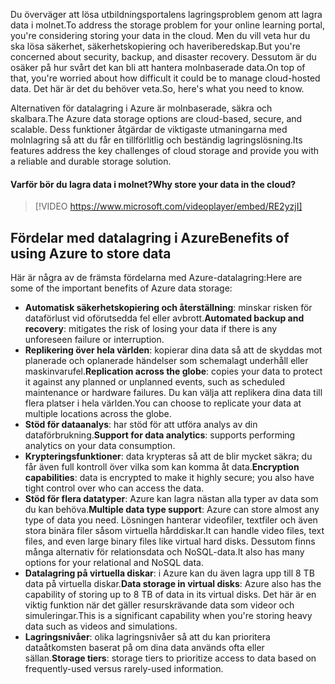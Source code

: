 <span data-ttu-id="b75fb-101">Du överväger att lösa utbildningsportalens lagringsproblem genom att lagra data i molnet.</span><span class="sxs-lookup"><span data-stu-id="b75fb-101">To address the storage problem for your online learning portal, you're considering storing your data in the cloud.</span></span> <span data-ttu-id="b75fb-102">Men du vill veta hur du ska lösa säkerhet, säkerhetskopiering och haveriberedskap.</span><span class="sxs-lookup"><span data-stu-id="b75fb-102">But you're concerned about security, backup, and disaster recovery.</span></span> <span data-ttu-id="b75fb-103">Dessutom är du osäker på hur svårt det kan bli att hantera molnbaserade data.</span><span class="sxs-lookup"><span data-stu-id="b75fb-103">On top of that, you're worried about how difficult it could be to manage cloud-hosted data.</span></span> <span data-ttu-id="b75fb-104">Det här är det du behöver veta.</span><span class="sxs-lookup"><span data-stu-id="b75fb-104">So, here's what you need to know.</span></span>

<span data-ttu-id="b75fb-105">Alternativen för datalagring i Azure är molnbaserade, säkra och skalbara.</span><span class="sxs-lookup"><span data-stu-id="b75fb-105">The Azure data storage options are cloud-based, secure, and scalable.</span></span> <span data-ttu-id="b75fb-106">Dess funktioner åtgärdar de viktigaste utmaningarna med molnlagring så att du får en tillförlitlig och beständig lagringslösning.</span><span class="sxs-lookup"><span data-stu-id="b75fb-106">Its features address the key challenges of cloud storage and provide you with a reliable and durable storage solution.</span></span>

#### <a name="why-store-your-data-in-the-cloud"></a><span data-ttu-id="b75fb-107">Varför bör du lagra data i molnet?</span><span class="sxs-lookup"><span data-stu-id="b75fb-107">Why store your data in the cloud?</span></span>

> [!VIDEO https://www.microsoft.com/videoplayer/embed/RE2yzjI]

## <a name="benefits-of-using-azure-to-store-data"></a><span data-ttu-id="b75fb-108">Fördelar med datalagring i Azure</span><span class="sxs-lookup"><span data-stu-id="b75fb-108">Benefits of using Azure to store data</span></span>

<span data-ttu-id="b75fb-109">Här är några av de främsta fördelarna med Azure-datalagring:</span><span class="sxs-lookup"><span data-stu-id="b75fb-109">Here are some of the important benefits of Azure data storage:</span></span>

- <span data-ttu-id="b75fb-110">**Automatisk säkerhetskopiering och återställning**: minskar risken för dataförlust vid oförutsedda fel eller avbrott.</span><span class="sxs-lookup"><span data-stu-id="b75fb-110">**Automated backup and recovery**: mitigates the risk of losing your data if there is any unforeseen failure or interruption.</span></span>
- <span data-ttu-id="b75fb-111">**Replikering över hela världen**: kopierar dina data så att de skyddas mot planerade och oplanerade händelser som schemalagt underhåll eller maskinvarufel.</span><span class="sxs-lookup"><span data-stu-id="b75fb-111">**Replication across the globe**: copies your data to protect it against any planned or unplanned events, such as scheduled maintenance or hardware failures.</span></span> <span data-ttu-id="b75fb-112">Du kan välja att replikera dina data till flera platser i hela världen.</span><span class="sxs-lookup"><span data-stu-id="b75fb-112">You can choose to replicate your data at multiple locations across the globe.</span></span>
- <span data-ttu-id="b75fb-113">**Stöd för dataanalys**: har stöd för att utföra analys av din dataförbrukning.</span><span class="sxs-lookup"><span data-stu-id="b75fb-113">**Support for data analytics**: supports performing analytics on your data consumption.</span></span>
- <span data-ttu-id="b75fb-114">**Krypteringsfunktioner**: data krypteras så att de blir mycket säkra; du får även full kontroll över vilka som kan komma åt data.</span><span class="sxs-lookup"><span data-stu-id="b75fb-114">**Encryption capabilities**: data is encrypted to make it highly secure; you also have tight control over who can access the data.</span></span>
- <span data-ttu-id="b75fb-115">**Stöd för flera datatyper**: Azure kan lagra nästan alla typer av data som du kan behöva.</span><span class="sxs-lookup"><span data-stu-id="b75fb-115">**Multiple data type support**: Azure can store almost any type of data you need.</span></span> <span data-ttu-id="b75fb-116">Lösningen hanterar videofiler, textfiler och även stora binära filer såsom virtuella hårddiskar.</span><span class="sxs-lookup"><span data-stu-id="b75fb-116">It can handle video files, text files, and even large binary files like virtual hard disks.</span></span> <span data-ttu-id="b75fb-117">Dessutom finns många alternativ för relationsdata och NoSQL-data.</span><span class="sxs-lookup"><span data-stu-id="b75fb-117">It also has many options for your relational and NoSQL data.</span></span>
- <span data-ttu-id="b75fb-118">**Datalagring på virtuella diskar**: i Azure kan du även lagra upp till 8 TB data på virtuella diskar.</span><span class="sxs-lookup"><span data-stu-id="b75fb-118">**Data storage in virtual disks**: Azure also has the capability of storing up to 8 TB of data in its virtual disks.</span></span> <span data-ttu-id="b75fb-119">Det här är en viktig funktion när det gäller resurskrävande data som videor och simuleringar.</span><span class="sxs-lookup"><span data-stu-id="b75fb-119">This is a significant capability when you're storing heavy data such as videos and simulations.</span></span>
- <span data-ttu-id="b75fb-120">**Lagringsnivåer**: olika lagringsnivåer så att du kan prioritera dataåtkomsten baserat på om dina data används ofta eller sällan.</span><span class="sxs-lookup"><span data-stu-id="b75fb-120">**Storage tiers**: storage tiers to prioritize access to data based on frequently-used versus rarely-used information.</span></span>